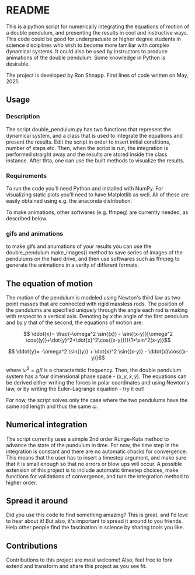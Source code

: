 # README

This is a python script for numerically integrating the equations of motion of a double pendulum, and presenting the results in cool and instructive ways. This code could be good for undergraduate or higher degree students in science disciplines who wish to become more familiar with complex dynamical systems. It could also be used by instructors to produce animations of the double pendulum. Some knowledge in Python is desirable. 

The project is developed by Ron Shnapp. First lines of code written on May, 2021.

## Usage

### Description

The script double_pendulum.py has two functions that represent the dynamical system, and a class that is used to integrate the equations and present the results. Edit the script in order to insert initial conditions, number of steps etc. Then, when the script is run, the integration is performed straight away and the results are stored inside the class instance. After thta, one can use the built methods to visualize the results.

### Requirements

To run the code you'll need Python and installed with NumPy. For visualizing static plots you'll need to have Matplotlib as well. All of these are easily obtained using e.g. the anaconda distribution.  

To make animations, other softwares (e.g. ffmpeg) are currently needed, as described below. 

### gifs and animations

to make gifs and anumations of your results you can use the double_pendulum.make_images() method to save series of images of the pendulums on the hard drive, and then use softwares such as ffmpeg to generate the animations in a verity of different formats.

## The equation of motion

The motion of the pendulum is modeled using Newton's third law as two point masses that are connected with rigid massless rods. The position of the pendulums are specified uniquely through the angle each rod is making with respect to a vertical axis. Denoting by $x$ the angle of the first pendulum and by $y$ that of the second, the equations of motion are: 

$$ \ddot{x}= \frac{-\omega^2 \sin{(x)} - \sin{(x-y)}[\omega^2 \cos{(y)}+\dot{y}^2+\dot{x}^2\cos{(x-y)}]}{1+\sin^2(x-y)}$$

$$ \ddot{y}= -\omega^2 \sin{(y)} + \dot{x}^2 \sin{(x-y)} - \ddot{x}\cos{(x-y)}$$

where $\omega ^2 = g/l$ is a characteristic frequency. Then, the double pendulum system has a four dimensional phase space - $(x,y,\dot{x},\dot{y})$. The equations can be derived either writing the forces in polar coordinates and using Newton's law, or by writing the Euler–Lagrange equation - try it out!

For now, the script solves only the case where the two pendulums  have the  same rod length and thus the same $\omega$.

## Numerical integration

The script currently uses a simple 2nd order Runge-Kuta method to advance the state of the pundulum in time. For now, the time step in the integration is constant and there are no automatic chacks for convergence. This means that the user has to insert a timestep argument, and make sure that it is small enough so that no errors or blow ups will occur. A possible extension of this project is to include automatic timestep choices, make functions for validations of convergence, and turn the integration method to higher order. 

## Spread it around

Did you use this code to find something amazing? This is great, and I'd love to hear about it! But also, it's important to spread it around to you friends. Help other people find the fascination in science by sharing tools you like. 

## Contributions

Contributions to this project are most welcome! Also, feel free to fork extend and transform and share this project as you see fit.

